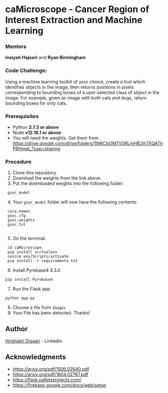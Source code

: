 # caMicroscope - Cancer Region of Interest Extraction and Machine Learning

### Mentors
  **Insiyah Hajoori** and **Ryan Birmingham**

### Code Challenge:
Using a machine learning toolkit of your choice, create a tool which identifies objects in the image, then returns positions in pixels corresponding to bounding boxes of a user-selected class of object in the image. For example, given an image with both cats and dogs, return bounding boxes for only cats.

### Prerequisites

* Python **3.7.3 or above**
* Node **v12.16.1 or above**
* You will need the weights. Get them from: https://drive.google.com/drive/folders/1lNKCbOM7VSRLIvHB2jh7XQAThPRHmpt_?usp=sharing

### Procedure

1. Clone this repository.
2. Download the weights from the link above.
3. Put the downloaded weights into the following folder:
```
 gsoc_model
```
4. Your ```gsoc_model``` folder will now have the following contents:
```
 coco.names 
 gsoc.cfg
 gsoc.weights
 gsoc.txt
 
```
5. On the terminal:
```
 cd caMicroscope
 pip install virtualenv
 source env/Scripts/activate
 pip install -r requirements.txt
```
6. Install Pyrebase4 4.3.0
```
pip install Pyrebase4
```
7. Run the Flask app
```
python app.py
```
8. Choose a file from ```Images```
9. Your File has been detected. Thanks!

## Author

[Hrishabh Digaari](https://www.linkedin.com/in/hrishabh-d-35aa60127/) - LinkedIn

## Acknowledgments

* https://arxiv.org/pdf/1506.02640.pdf
* https://arxiv.org/pdf/1804.02767.pdf
* https://flask.palletsprojects.com/
* https://firebase.google.com/docs/web/setup
